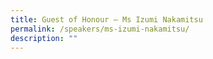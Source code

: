 ```yaml
---
title: Guest of Honour – Ms Izumi Nakamitsu
permalink: /speakers/ms-izumi-nakamitsu/
description: ""
---
```

